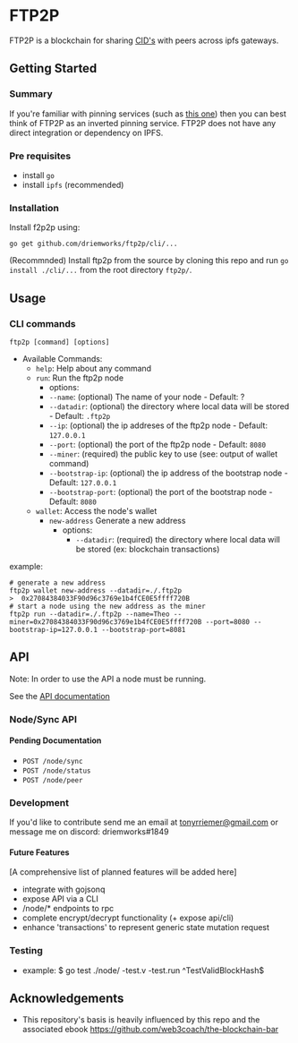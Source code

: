 # FTP2P
FTP2P is a blockchain for sharing [CID's](https://docs.ipfs.io/concepts/content-addressing/) with peers across ipfs gateways.

## Getting Started

### Summary


If you're familiar with pinning services (such as [this one](https://pinata.cloud/)) then you can best think of FTP2P as an inverted pinning service. FTP2P does not have any direct integration or dependency on IPFS.

### Pre requisites
- install `go`
- install `ipfs` (recommended)

### Installation 
Install f2p2p using:
```
go get github.com/driemworks/ftp2p/cli/...
```
(Recommnded) Install ftp2p from the source by cloning this repo and run `go install ./cli/...` from the root directory `ftp2p/`.

## Usage
### CLI commands
`ftp2p [command] [options]`
- Available Commands:
  - `help`: Help about any command
  - `run`:  Run the ftp2p node
    -  options:
      - `--name`: (optional) The name of your node - Default: ?
      - `--datadir`: (optional) the directory where local data will be stored - Default: `.ftp2p`
      - `--ip`: (optional) the ip addreses of the ftp2p node - Default: `127.0.0.1`
      - `--port`: (optional) the port of the ftp2p node - Default: `8080`
      - `--miner`: (required) the public key to use (see: output of wallet command)
      - `--bootstrap-ip`: (optional) the ip address of the bootstrap node - Default: `127.0.0.1`
      - `--bootstrap-port`: (optional) the port of the bootstrap node - Default: `8080`
  - `wallet`: Access the node's wallet
    - `new-address` Generate a new address
        -  options:
            - `--datadir`: (required) the directory where local data will be stored (ex: blockchain transactions)

 example:
  ```
  # generate a new address
  ftp2p wallet new-address --datadir=./.ftp2p
  >  0x27084384033F90d96c3769e1b4fCE0E5ffff720B
  # start a node using the new address as the miner
  ftp2p run --datadir=./.ftp2p --name=Theo --miner=0x27084384033F90d96c3769e1b4fCE0E5ffff720B --port=8080 --bootstrap-ip=127.0.0.1 --bootstrap-port=8081
  ```

## API
Note: In order to use the API a node must be running. 

See the [API documentation](https://github.com/driemworks/ftp2p/blob/master/docs/api/api.md)

### Node/Sync API
#### Pending Documentation
- `POST /node/sync`
- `POST /node/status`
- `POST /node/peer`


### Development
If you'd like to contribute send me an email at tonyrriemer@gmail.com or message me on discord: driemworks#1849

#### Future Features
[A comprehensive list of planned features will be added here]
- integrate with gojsonq
- expose API via a CLI 
- /node/* endpoints to rpc
- complete encrypt/decrypt functionality (+ expose api/cli)
- enhance 'transactions' to represent generic state mutation request

### Testing
- example: $ go test ./node/ -test.v -test.run ^TestValidBlockHash$ 

## Acknowledgements
- This repository's basis is heavily influenced by this repo and the associated ebook https://github.com/web3coach/the-blockchain-bar